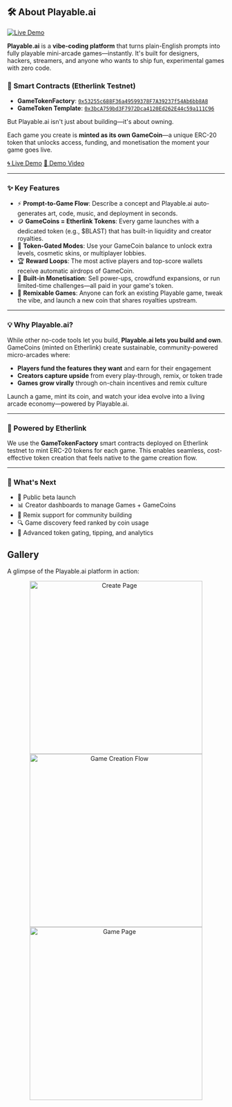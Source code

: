 ## 🛠️ About Playable.ai

[![Live Demo](https://img.shields.io/badge/Live%20Demo-Playable.ai-brightgreen?style=for-the-badge&logo=game-controller)](https://playable-etherlink.netlify.app/)

**Playable.ai** is a **vibe-coding platform** that turns plain-English prompts into fully playable mini-arcade games—instantly. It's built for designers, hackers, streamers, and anyone who wants to ship fun, experimental games with zero code.

### 🔗 Smart Contracts (Etherlink Testnet)

- **GameTokenFactory**: [`0x53255c688F36a49599378F7A39237f54Ab6bb8A8`](https://testnet-explorer.etherlink.com/address/0x53255c688F36a49599378F7A39237f54Ab6bb8A8)
- **GameToken Template**: [`0x3bcA759bd3F7972Dca4120Ed262E44c59a111C96`](https://testnet-explorer.etherlink.com/address/0x3bcA759bd3F7972Dca4120Ed262E44c59a111C96)

But Playable.ai isn't just about building—it's about owning.

Each game you create is **minted as its own GameCoin**—a unique ERC-20 token that unlocks access, funding, and monetisation the moment your game goes live.

[🌀 Live Demo](https://playable-etherlink.netlify.app/)
[🎥 Demo Video](https://drive.google.com/file/d/17L4Q3RL4iNLjKDDvhJ-6Zvct_y8Vh_iW/view?usp=drive_link)

---

### ✨ Key Features

- ⚡ **Prompt-to-Game Flow**: Describe a concept and Playable.ai auto-generates art, code, music, and deployment in seconds.
- 🪙 **GameCoins = Etherlink Tokens**: Every game launches with a dedicated token (e.g., $BLAST) that has built-in liquidity and creator royalties.
- 🔐 **Token-Gated Modes**: Use your GameCoin balance to unlock extra levels, cosmetic skins, or multiplayer lobbies.
- 🏆 **Reward Loops**: The most active players and top-score wallets receive automatic airdrops of GameCoin.
- 💸 **Built-in Monetisation**: Sell power-ups, crowdfund expansions, or run limited-time challenges—all paid in your game's token.
- 🔁 **Remixable Games**: Anyone can fork an existing Playable game, tweak the vibe, and launch a new coin that shares royalties upstream.

---

### 💡 Why Playable.ai?

While other no-code tools let you build, **Playable.ai lets you build and own**. GameCoins (minted on Etherlink) create sustainable, community-powered micro-arcades where:

- **Players fund the features they want** and earn for their engagement
- **Creators capture upside** from every play-through, remix, or token trade
- **Games grow virally** through on-chain incentives and remix culture

Launch a game, mint its coin, and watch your idea evolve into a living arcade economy—powered by Playable.ai.

---

### 🔗 Powered by Etherlink

We use the **GameTokenFactory** smart contracts deployed on Etherlink testnet to mint ERC-20 tokens for each game. This enables seamless, cost-effective token creation that feels native to the game creation flow.

---

### 🚀 What's Next

- 🧪 Public beta launch
- 📊 Creator dashboards to manage Games + GameCoins
- 🔁 Remix support for community building
- 🔍 Game discovery feed ranked by coin usage
- 🔐 Advanced token gating, tipping, and analytics

## Gallery

A glimpse of the Playable.ai platform in action:

<p align="center">
  <img src="https://i.ibb.co/1Y1VYL1V/Screenshot-2025-07-20-at-12-00-12-AM.png" alt="Create Page" width="400"/>
  <img src="https://i.ibb.co/60pHh9dL/Screenshot-2025-07-20-at-12-35-08-AM.png" alt="Game Creation Flow" width="400"/>
  <img src="https://i.ibb.co/p6d9nRvz/Screenshot-2025-08-08-at-12-55-20-AM.png" alt="Game Page" width="400"/>
</p>

